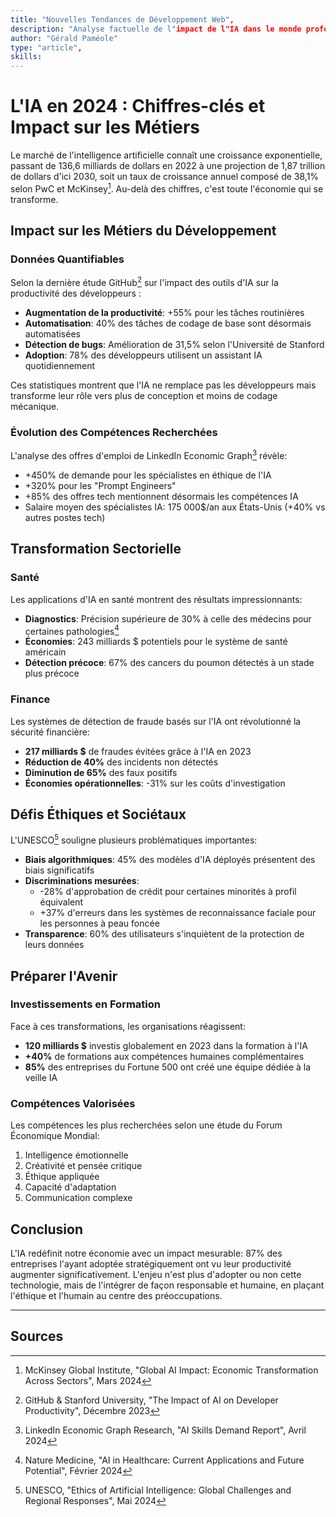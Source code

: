 ```yaml
---
title: "Nouvelles Tendances de Développement Web",
description: "Analyse factuelle de l"impact de l"IA dans le monde professionnel et social en 2024, avec données récentes, statistiques et implications concrètes pour l"avenir du travail."
author: "Gérald Paméole"
type: "article",
skills: 
---
```


# L'IA en 2024 : Chiffres-clés et Impact sur les Métiers

Le marché de l'intelligence artificielle connaît une croissance exponentielle, passant de 136,6 milliards de dollars en 2022 à une projection de 1,87 trillion de dollars d'ici 2030, soit un taux de croissance annuel composé de 38,1% selon PwC et McKinsey[^1]. Au-delà des chiffres, c'est toute l'économie qui se transforme.

## Impact sur les Métiers du Développement

### Données Quantifiables

Selon la dernière étude GitHub[^2] sur l'impact des outils d'IA sur la productivité des développeurs :

- **Augmentation de la productivité**: +55% pour les tâches routinières
- **Automatisation**: 40% des tâches de codage de base sont désormais automatisées
- **Détection de bugs**: Amélioration de 31,5% selon l'Université de Stanford
- **Adoption**: 78% des développeurs utilisent un assistant IA quotidiennement

Ces statistiques montrent que l'IA ne remplace pas les développeurs mais transforme leur rôle vers plus de conception et moins de codage mécanique.

### Évolution des Compétences Recherchées

L'analyse des offres d'emploi de LinkedIn Economic Graph[^3] révèle:

- +450% de demande pour les spécialistes en éthique de l'IA
- +320% pour les "Prompt Engineers"
- +85% des offres tech mentionnent désormais les compétences IA
- Salaire moyen des spécialistes IA: 175 000$/an aux États-Unis (+40% vs autres postes tech)

## Transformation Sectorielle

### Santé

Les applications d'IA en santé montrent des résultats impressionnants:

- **Diagnostics**: Précision supérieure de 30% à celle des médecins pour certaines pathologies[^4]
- **Économies**: 243 milliards $ potentiels pour le système de santé américain
- **Détection précoce**: 67% des cancers du poumon détectés à un stade plus précoce

### Finance

Les systèmes de détection de fraude basés sur l'IA ont révolutionné la sécurité financière:

- **217 milliards $** de fraudes évitées grâce à l'IA en 2023
- **Réduction de 40%** des incidents non détectés
- **Diminution de 65%** des faux positifs
- **Économies opérationnelles**: -31% sur les coûts d'investigation

## Défis Éthiques et Sociétaux

L'UNESCO[^6] souligne plusieurs problématiques importantes:

- **Biais algorithmiques**: 45% des modèles d'IA déployés présentent des biais significatifs
- **Discriminations mesurées**:
  - -28% d'approbation de crédit pour certaines minorités à profil équivalent
  - +37% d'erreurs dans les systèmes de reconnaissance faciale pour les personnes à peau foncée
- **Transparence**: 60% des utilisateurs s'inquiètent de la protection de leurs données

## Préparer l'Avenir

### Investissements en Formation

Face à ces transformations, les organisations réagissent:

- **120 milliards $** investis globalement en 2023 dans la formation à l'IA
- **+40%** de formations aux compétences humaines complémentaires
- **85%** des entreprises du Fortune 500 ont créé une équipe dédiée à la veille IA

### Compétences Valorisées

Les compétences les plus recherchées selon une étude du Forum Économique Mondial:

1. Intelligence émotionnelle
2. Créativité et pensée critique
3. Éthique appliquée
4. Capacité d'adaptation
5. Communication complexe

## Conclusion

L'IA redéfinit notre économie avec un impact mesurable: 87% des entreprises l'ayant adoptée stratégiquement ont vu leur productivité augmenter significativement. L'enjeu n'est plus d'adopter ou non cette technologie, mais de l'intégrer de façon responsable et humaine, en plaçant l'éthique et l'humain au centre des préoccupations.

---

## Sources

[^1]: McKinsey Global Institute, "Global AI Impact: Economic Transformation Across Sectors", Mars 2024

[^2]: GitHub & Stanford University, "The Impact of AI on Developer Productivity", Décembre 2023

[^3]: LinkedIn Economic Graph Research, "AI Skills Demand Report", Avril 2024

[^4]: Nature Medicine, "AI in Healthcare: Current Applications and Future Potential", Février 2024

[^5]: PwC, "AI in Financial Services: Transformation, Risks and Opportunities", Janvier 2024

[^6]: UNESCO, "Ethics of Artificial Intelligence: Global Challenges and Regional Responses", Mai 2024
